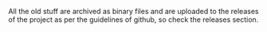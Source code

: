 All the old stuff are archived as binary files and are uploaded to the releases of the project as per the guidelines of github, so check the releases section.
